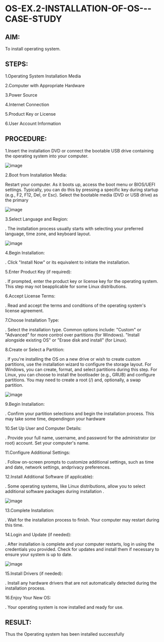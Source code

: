 # OS-EX.2-INSTALLATION-OF-OS---CASE-STUDY

## AIM:
To install operating system.
## STEPS:
1.Operating System Installation Media

2.Computer with Appropriate Hardware

3.Power Source

4.Internet Connection

5.Product Key or License

6.User Account Information

## PROCEDURE:
 1.Insert the installation DVD or connect the bootable USB drive containing the operating system into your computer.

 ![image](https://github.com/MIRUDHULA-DHANARAJ/OS-EX.2-INSTALLATION-OF-OS---CASE-STUDY/assets/94828147/b40af1de-e861-4a64-90fc-67da5b58964a)

2.Boot from Installation Media:

Restart your computer. As it boots up, access the boot menu or BIOS/UEFI settings. Typically, you can do this by pressing a specific key during startup (e.g., F2, F12, Del, or Esc). Select the bootable media (DVD or USB drive) as the primary

![image](https://github.com/MIRUDHULA-DHANARAJ/OS-EX.2-INSTALLATION-OF-OS---CASE-STUDY/assets/94828147/ef19c98d-07a3-4e20-96c7-6fe8fa3c5571)

3.Select Language and Region:

. The installation process usually starts with selecting your preferred language, time zone, and keyboard layout.

![image](https://github.com/MIRUDHULA-DHANARAJ/OS-EX.2-INSTALLATION-OF-OS---CASE-STUDY/assets/94828147/34a1b6cb-d566-47b4-83ab-82d4e344f118)

4.Begin Installation:

. Click "Install Now" or its equivalent to initiate the installation.

5.Enter Product Key (if required):

. If prompted, enter the product key or license key for the operating system. This step may not beapplicable for some Linux distributions.

6.Accept License Terms:

. Read and accept the terms and conditions of the operating system's license agreement.

7.Choose Installation Type:

. Select the installation type. Common options include: "Custom" or "Advanced" for more control over partitions (for Windows). "Install alongside existing OS" or "Erase disk and install" (for Linux).

8.Create or Select a Partition:

. If you're installing the OS on a new drive or wish to create custom partitions, use the installation wizard to configure the storage layout. For Windows, you can create, format, and select partitions during this step. For Linux, you can choose to install the bootloader (e.g., GRUB) and configure partitions. You may need to create a root (/) and, optionally, a swap partition.

![image](https://github.com/MIRUDHULA-DHANARAJ/OS-EX.2-INSTALLATION-OF-OS---CASE-STUDY/assets/94828147/725295ff-26f5-4314-82e5-9c25d5f2209a)

9.Begin Installation:

. Confirm your partition selections and begin the installation process. This may take some time, dependingon your hardware

10.Set Up User and Computer Details:

. Provide your full name, username, and password for the administrator (or root) account. Set your computer's name.

11.Configure Additional Settings:

. Follow on-screen prompts to customize additional settings, such as time and date, network settings, andprivacy preferences.

12.Install Additional Software (if applicable):

. Some operating systems, like Linux distributions, allow you to select additional software packages during installation .

![image](https://github.com/MIRUDHULA-DHANARAJ/OS-EX.2-INSTALLATION-OF-OS---CASE-STUDY/assets/94828147/74e3029d-4dc0-4292-9b10-8e889b675017)

13.Complete Installation:

. Wait for the installation process to finish. Your computer may restart during this time.

14.Login and Update (if needed):

. After installation is complete and your computer restarts, log in using the credentials you provided. Check for updates and install them if necessary to ensure your system is up to date.

![image](https://github.com/MIRUDHULA-DHANARAJ/OS-EX.2-INSTALLATION-OF-OS---CASE-STUDY/assets/94828147/3ae8495a-69d2-4019-8d7e-10ff4d894b5b)

15.Install Drivers (if needed):

. Install any hardware drivers that are not automatically detected during the installation process.

16.Enjoy Your New OS:

. Your operating system is now installed and ready for use.
## RESULT:
Thus the Operating system has been installed successfully
